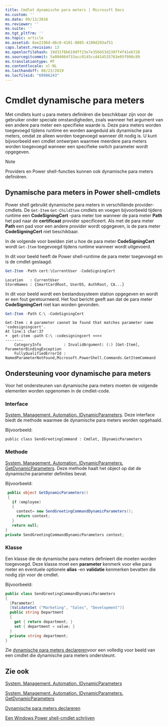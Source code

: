 ```yaml
---
title: Cmdlet dynamische para meters | Microsoft Docs
ms.custom: ''
ms.date: 09/13/2016
ms.reviewer: ''
ms.suite: ''
ms.tgt_pltfrm: ''
ms.topic: article
ms.assetid: 8ae2196d-d6c8-4101-8805-4190d293af51
caps.latest.revision: 13
ms.openlocfilehash: 19d31f6b619dff23e7e35bb53d2397f4f41eb728
ms.sourcegitcommit: 5a004064f33acc0145ccd414535763e95f998c89
ms.translationtype: MT
ms.contentlocale: nl-NL
ms.lasthandoff: 08/23/2019
ms.locfileid: "69986243"
---
```

# <a name="cmdlet-dynamic-parameters"></a>Cmdlet dynamische para meters

Met cmdlets kunt u para meters definiëren die beschikbaar zijn voor de gebruiker onder speciale omstandigheden, zoals wanneer het argument van een andere para meter een specifieke waarde is. Deze para meters worden toegevoegd tijdens runtime en worden aangeduid als dynamische para meters, omdat ze alleen worden toegevoegd wanneer dit nodig is. U kunt bijvoorbeeld een cmdlet ontwerpen waarmee meerdere para meters worden toegevoegd wanneer een specifieke switch parameter wordt opgegeven.

> [!NOTE]
> Providers en Power shell-functies kunnen ook dynamische para meters definiëren.

## <a name="dynamic-parameters-in-powershell-cmdlets"></a>Dynamische para meters in Power shell-cmdlets

Power shell gebruikt dynamische para meters in verschillende provider-cmdlets. De `Get-Item` `Get-ChildItem` cmdlets en voegen bijvoorbeeld tijdens runtime een **CodeSigningCert** -para meter toe wanneer de para meter **Path** het pad naar de **certificaat** provider specificeert. Als met de para meter **Path** een pad voor een andere provider wordt opgegeven, is de para meter **CodeSigningCert** niet beschikbaar.

In de volgende voor beelden ziet u hoe de para meter **CodeSigningCert** wordt `Get-Item` toegevoegd tijdens runtime wanneer wordt uitgevoerd.

In dit voor beeld heeft de Power shell-runtime de para meter toegevoegd en is de cmdlet geslaagd.

```powershell
Get-Item -Path cert:\CurrentUser -CodeSigningCert
```

```Output
Location   : CurrentUser
StoreNames : {SmartCardRoot, UserDS, AuthRoot, CA...}
```

In dit voor beeld wordt een bestandssysteem station opgegeven en wordt er een fout geretourneerd. Het fout bericht geeft aan dat de para meter **CodeSigningCert** niet kan worden gevonden.

```powershell
Get-Item -Path C:\ -CodeSigningCert
```

```Output
Get-Item : A parameter cannot be found that matches parameter name 'codesigningcert'.
At line:1 char:37
+  get-item -path C:\ -codesigningcert <<<<
--------
    CategoryInfo          : InvalidArgument: (:) [Get-Item], ParameterBindingException
    FullyQualifiedErrorId : NamedParameterNotFound,Microsoft.PowerShell.Commands.GetItemCommand
```

## <a name="support-for-dynamic-parameters"></a>Ondersteuning voor dynamische para meters

Voor het ondersteunen van dynamische para meters moeten de volgende elementen worden opgenomen in de cmdlet-code.

### <a name="interface"></a>Interface

[System. Management. Automation. IDynamicParameters](/dotnet/api/System.Management.Automation.IDynamicParameters).
Deze interface biedt de methode waarmee de dynamische para meters worden opgehaald.

Bijvoorbeeld:

`public class SendGreetingCommand : Cmdlet, IDynamicParameters`

### <a name="method"></a>Methode

[System. Management. Automation. IDynamicParameters. GetDynamicParameters](/dotnet/api/System.Management.Automation.IDynamicParameters.GetDynamicParameters).
Deze methode haalt het object op dat de dynamische parameter definities bevat.

Bijvoorbeeld:

```csharp
 public object GetDynamicParameters()
 {
   if (employee)
   {
     context= new SendGreetingCommandDynamicParameters();
     return context;
   }
   return null;
}
private SendGreetingCommandDynamicParameters context;
```

### <a name="class"></a>Klasse

Een klasse die de dynamische para meters definieert die moeten worden toegevoegd. Deze klasse moet een **parameter** kenmerk voor elke para meter en eventuele optionele **alias** -en **validatie** kenmerken bevatten die nodig zijn voor de cmdlet.

Bijvoorbeeld:

```csharp
public class SendGreetingCommandDynamicParameters
{
  [Parameter]
  [ValidateSet ("Marketing", "Sales", "Development")]
  public string Department
  {
    get { return department; }
    set { department = value; }
  }
  private string department;
}
```

Zie [dynamische para meters declareren](./how-to-declare-dynamic-parameters.md)voor een volledig voor beeld van een cmdlet die dynamische para meters ondersteunt.

## <a name="see-also"></a>Zie ook

[System. Management. Automation. IDynamicParameters](/dotnet/api/System.Management.Automation.IDynamicParameters)

[System. Management. Automation. IDynamicParameters. GetDynamicParameters](/dotnet/api/System.Management.Automation.IDynamicParameters.GetDynamicParameters)

[Dynamische para meters declareren](./how-to-declare-dynamic-parameters.md)

[Een Windows Power shell-cmdlet schrijven](./writing-a-windows-powershell-cmdlet.md)
